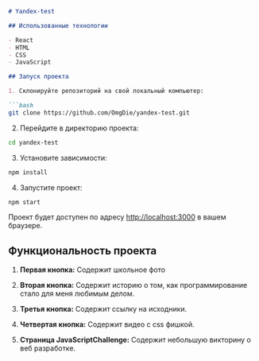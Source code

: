 ```markdown
# Yandex-test

## Использованные технологии

- React
- HTML
- CSS
- JavaScript

## Запуск проекта

1. Склонируйте репозиторий на свой локальный компьютер:

```bash
git clone https://github.com/OmgDie/yandex-test.git
```

2. Перейдите в директорию проекта:

```bash
cd yandex-test
```

3. Установите зависимости:

```bash
npm install
```

4. Запустите проект:

```bash
npm start
```

Проект будет доступен по адресу [http://localhost:3000](http://localhost:3000) в вашем браузере.

## Функциональность проекта

1. **Первая кнопка:** Содержит школьное фото

2. **Вторая кнопка:** Содержит историю о том, как программирование стало для меня любимым делом.

3. **Третья кнопка:** Содержит ссылку на исходники.

4. **Четвертая кнопка:** Содержит видео с css фишкой.

5. **Страница JavaScriptChallenge:** Содержит небольшую викторину о веб разработке.

